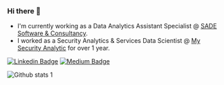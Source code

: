 ### Hi there :wave:

- I'm currently working as a Data Analytics Assistant Specialist @ [SADE Software & Consultancy](https://www.sadeyazilim.com/).
- I worked as a Security Analytics & Services Data Scientist @ [My Security Analytic](https://mysecurityanalytics.com//) for over 1 year.

[![Linkedin Badge](https://img.shields.io/badge/-Linkedin-0067ff?style=flat-quare&labelColor=0067ff&logo=Linkedin&logoColor=white&link=link)](https://www.linkedin.com/in/berfin-sarioglu/) 
[![Medium Badge](https://img.shields.io/badge/-Medium-757575?style=flat-quare&labelColor=757575&logo=Medium&logoColor=white&link=link)](https://medium.com/@sarioglub) 


![Github stats 1](https://github-readme-stats.vercel.app/api?username=berfinsarioglu&show_icons=true&theme=gradient) 
